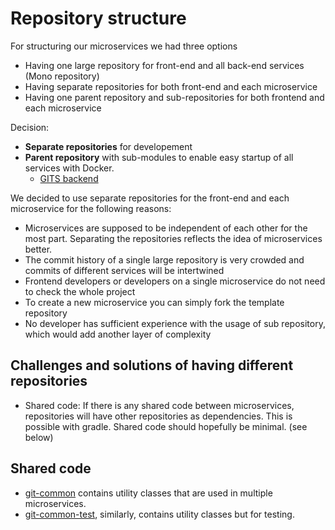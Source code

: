 # Repository structure

For structuring our microservices we had three options
- Having one large repository for front-end and all back-end services (Mono repository)
- Having separate repositories for both front-end and each microservice
- Having one parent repository and sub-repositories for both frontend and each microservice

Decision: 
- **Separate repositories** for developement
- **Parent repository** with sub-modules to enable easy startup of all services with Docker.
  - [GITS backend](https://github.com/IT-REX-Platform/gits_backend) 

We decided to use separate repositories for the front-end and each microservice for the following reasons:

- Microservices are supposed to be independent of each other for the most part. Separating the repositories reflects the idea of microservices better.
- The commit history of a single large repository is very crowded and commits of different services will be intertwined
- Frontend developers or developers on a single microservice do not need to check the whole project
- To create a new microservice you can simply fork the template repository
- No developer has sufficient experience with the usage of sub repository, which would add another layer of complexity

## Challenges and solutions of having different repositories

- Shared code: If there is any shared code between microservices, repositories will have other repositories as dependencies. This is possible with gradle. Shared code should hopefully be minimal. (see below)

## Shared code

- [git-common](https://github.com/IT-REX-Platform/gits-common) contains utility classes that are used in multiple microservices.
- [git-common-test](https://github.com/IT-REX-Platform/gits-common-test), similarly, contains utility classes but for testing.
